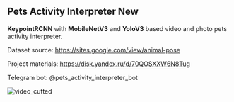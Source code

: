## Pets Activity Interpreter New
**KeypointRCNN** with **MobileNetV3** and **YoloV3** based video and photo pets activity interpreter.

Dataset source: https://sites.google.com/view/animal-pose

Project materials: https://disk.yandex.ru/d/70QOSXXW6N8Tug

Telegram bot: @pets_activity_interpreter_bot

![video_cutted](https://user-images.githubusercontent.com/34097694/115222248-33c60c80-a113-11eb-861d-5473f933a418.gif)
